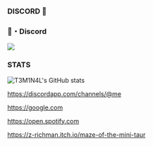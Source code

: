 ### DISCORD 👋


 <h3>🌙・Discord</h3>
 <a href="https://discord.com/users/861917446750863402">
  <img src="https://lanyard-profile-readme.vercel.app/api/861917446750863402?theme=dark&bg=000&animated=true&hideDiscrim=false&borderRadius=20px&idleMessage=%3C%2Fbeing+lazy%3E..">
</a>  

### STATS

![T3M1N4L's GitHub stats](https://github-readme-stats.vercel.app/api?username=T3M1N4L&show_icons=true&title_color=59ffa9ff&text_color=8E8E8E&icon_color=cf93faff&bg_color=000000ff)


https://discordapp.com/channels/@me

https://google.com

https://open.spotify.com

https://z-richman.itch.io/maze-of-the-mini-taur
